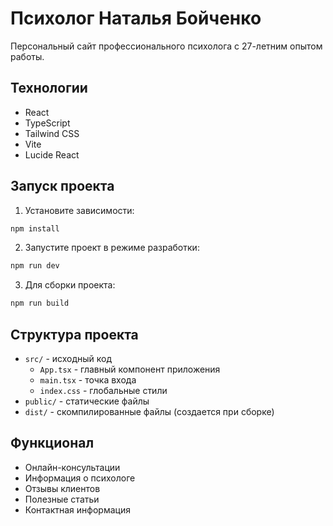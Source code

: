 # Психолог Наталья Бойченко

Персональный сайт профессионального психолога с 27-летним опытом работы.

## Технологии

- React
- TypeScript
- Tailwind CSS
- Vite
- Lucide React

## Запуск проекта

1. Установите зависимости:
```bash
npm install
```

2. Запустите проект в режиме разработки:
```bash
npm run dev
```

3. Для сборки проекта:
```bash
npm run build
```

## Структура проекта

- `src/` - исходный код
  - `App.tsx` - главный компонент приложения
  - `main.tsx` - точка входа
  - `index.css` - глобальные стили
- `public/` - статические файлы
- `dist/` - скомпилированные файлы (создается при сборке)

## Функционал

- Онлайн-консультации
- Информация о психологе
- Отзывы клиентов
- Полезные статьи
- Контактная информация